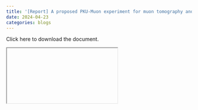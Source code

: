 ```yaml
---
title: '[Report] A proposed PKU-Muon experiment for muon tomography and dark matter search'
date: 2024-04-23
categories: blogs
---
```


<p><a class="pkmuon-relocation-href" _href="pkmuon-mip2024/pkmuon-mip2024.pdf">Click here to download the document.</a></p>

<iframe class="pkmuon-relocation-src pkmuon-article-iframe" _src="pkmuon-mip2024/pkmuon-mip2024.pdf"></iframe>
